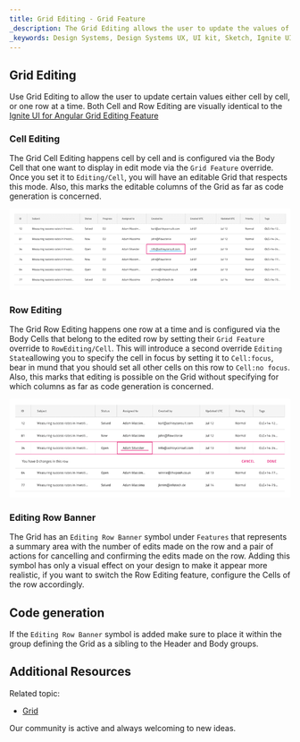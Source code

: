 ```yaml
---
title: Grid Editing - Grid Feature
_description: The Grid Editing allows the user to update the values of the records displayed in the Grid.
_keywords: Design Systems, Design Systems UX, UI kit, Sketch, Ignite UI for Angular, Sketch to Angular, Sketch to Angular, Angular, Angular Design System, Export code from Sketch, Design Kits for Angular, Sketch HTML, Sketch to HTML, Sketch UI kits
---
```


## Grid Editing

Use Grid Editing to allow the user to update certain values either cell by cell, or one row at a time. Both Cell and Row Editing are visually identical to the [Ignite UI for Angular Grid Editing Feature](https://www.infragistics.com/products/ignite-ui-angular/angular/components/grid/editing.html)

### Cell Editing

The Grid Cell Editing happens cell by cell and is configured via the Body Cell that one want to display in edit mode via the `Grid Feature` override. Once you set it to `Editing/Cell`, you will have an editable Grid that respects this mode. Also, this marks the editable columns of the Grid as far as code generation is concerned.

<img class="responsive-img" src="../images/grid_cell_edit.png" srcset="../images/grid_cell_edit@2x.png 2x" />

### Row Editing

The Grid Row Editing happens one row at a time and is configured via the Body Cells that belong to the edited row by setting their `Grid Feature` override to `RowEditing/Cell`. This will introduce a second override `Editing State`allowing you to specify the cell in focus by setting it to `Cell:focus`, bear in mund that you should set all other cells on this row to `Cell:no focus`. Also, this marks that editing is possible on the Grid without specifying for which columns as far as code generation is concerned.

<img class="responsive-img" src="../images/grid_row_edit.png" srcset="../images/grid_row_edit@2x.png 2x" />

### Editing Row Banner

The Grid has an `Editing Row Banner` symbol under `Features` that represents a summary area with the number of edits made on the row and a pair of actions for cancelling and confirming the edits made on the row. Adding this symbol has only a visual effect on your design to make it appear more realistic, if you want to switch the Row Editing feature, configure the Cells of the row accordingly.

## Code generation

If the `Editing Row Banner` symbol is added make sure to place it within the group defining the Grid as a sibling to the Header and Body groups.

## Additional Resources

Related topic:

- [Grid](grid.md)
  <div class="divider--half"></div>

Our community is active and always welcoming to new ideas.
